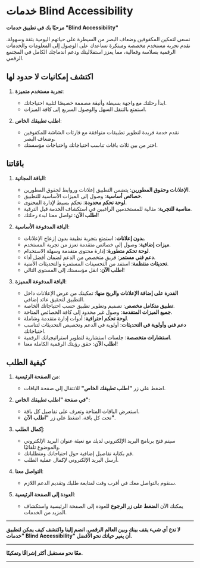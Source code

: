 # خدمات Blind Accessibility

**مرحبًا بك في تطبيق خدمات "Blind Accessibility"**

نسعى لتمكين المكفوفين وضعاف البصر من السيطرة على حياتهم اليومية بثقة وسهولة. نقدم تجربة مستخدم مخصصة ومبتكرة تساعدك على الوصول إلى المعلومات والخدمات الرقمية بسلاسة وفعالية، مما يعزز استقلاليتك ودعم اندماجك الكامل في المجتمع الرقمي.

## اكتشف إمكانيات لا حدود لها

1. **تجربة مستخدم متميزة**:

   - ابدأ رحلتك مع واجهة بسيطة وأنيقة مصممة خصيصًا لتلبية احتياجاتك.
   - استمتع بالتنقل السهل والوصول السريع إلى كافة الميزات.

2. **اطلب تطبيقك الخاص**:

   - نقدم خدمة فريدة لتطوير تطبيقات متوافقة مع قارئات الشاشة للمكفوفين وضعاف البصر.
   - اختر من بين ثلاث باقات تناسب احتياجاتك واحتياجات مؤسستك.

## باقاتنا

1. **الباقة المجانية**:

   - **الإعلانات وحقوق المطورين**: يتضمن التطبيق إعلانات وروابط لحقوق المطورين.
   - **خصائص أساسية**: وصول إلى الميزات الأساسية للتطبيق.
   - **لوحة تحكم محدودة**: تحكم بسيط لإدارة المحتوى.
   - **مناسبة للتجربة**: مثالية للمستخدمين الراغبين في استكشاف الخدمة قبل الترقية.
   - **اطلب الآن**: تواصل معنا لبدء رحلتك!

2. **الباقة المدفوعة الأساسية**:

   - **بدون إعلانات**: استمتع بتجربة نظيفة بدون إزعاج الإعلانات.
   - **ميزات إضافية**: وصول إلى خصائص متقدمة تعزز من تجربة المستخدم.
   - **لوحة تحكم متطورة**: إدارة محتوى متقدمة وسهلة الاستخدام.
   - **دعم فني مستمر**: فريق متخصص من الدعم لضمان أفضل أداء.
   - **تحديثات منتظمة**: استفد من التحسينات المستمرة والتحديثات الأمنية.
   - **اطلب الآن**: انقل مؤسستك إلى المستوى التالي!

3. **الباقة المدفوعة المميزة**:

   - **القدرة على إضافة الإعلانات والربح منها**: تمكينك من عرض الإعلانات داخل التطبيق لتحقيق عائد إضافي.
   - **تطبيق متكامل مخصص**: تصميم وتطوير تطبيق حسب احتياجاتك الخاصة.
   - **جميع الميزات المتقدمة**: وصول غير محدود إلى كافة الخصائص المتاحة.
   - **لوحة تحكم احترافية**: أدوات إدارة متقدمة وشاملة.
   - **دعم فني وأولوية في التحديثات**: أولوية في الدعم وتخصيص التحديثات لتناسب احتياجاتك.
   - **استشارات متخصصة**: جلسات استشارية لتطوير استراتيجياتك الرقمية.
   - **اطلب الآن**: حقق رؤيتك الرقمية الكاملة معنا!

## كيفية الطلب

1. **من الصفحة الرئيسية**:

   - اضغط على زر **"اطلب تطبيقك الخاص"** للانتقال إلى صفحة الباقات.

2. **في صفحة "اطلب تطبيقك الخاص"**:

   - استعرض الباقات المتاحة وتعرف على تفاصيل كل باقة.
   - تحت كل باقة، اضغط على زر **"اطلب الآن"**.

3. **إكمال الطلب**:

   - سيتم فتح برنامج البريد الإلكتروني لديك مع تعبئة عنوان البريد الإلكتروني والموضوع تلقائيًا.
   - قم بكتابة تفاصيل إضافية حول احتياجاتك ومتطلباتك.
   - أرسل البريد الإلكتروني لإكمال عملية الطلب.

4. **التواصل معنا**:

   - سنقوم بالتواصل معك في أقرب وقت لمتابعة طلبك وتقديم الدعم اللازم.

5. **العودة إلى الصفحة الرئيسية**:

   - يمكنك الآن **الضغط على زر الرجوع** للعودة إلى الصفحة الرئيسية واستكشاف المزيد من الخدمات.

---

**لا تدع أي شيء يقف بينك وبين العالم الرقمي. انضم إلينا واكتشف كيف يمكن لتطبيق "خدمات Blind Accessibility" أن يغير حياتك نحو الأفضل.**

---

**معًا نحو مستقبل أكثر إشراقًا وتمكينًا.**

---